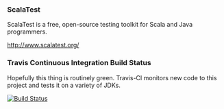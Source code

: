 ### ScalaTest

ScalaTest is a free, open-source testing toolkit for Scala and
Java programmers.

http://www.scalatest.org/

### Travis Continuous Integration Build Status

Hopefully this thing is routinely green. Travis-CI monitors new code to this project and tests it on a variety of JDKs.

[![Build Status](https://secure.travis-ci.org/epishkin/scalatest.png?branch=master)](https://travis-ci.org/epishkin/scalatest)